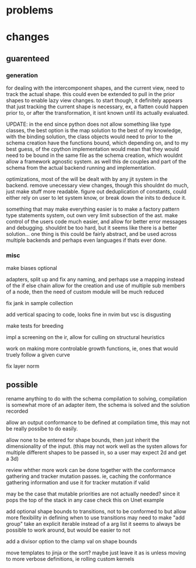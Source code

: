 # problems

# changes

## guarenteed

### generation 

for dealing with the intercomponent shapes, and the current view, need to track the actual shape.
this could even be extended to pull in the prior shapes to enable lazy view changes.
to start though, it definitely appears that just tracking the current shape is necessary, 
ex, a flatten could happen prior to, or after the transformation, it isnt known until its actually evaluated.

UPDATE: in the end since python does not allow something like type classes, the best option is the map solution
to the best of my knowledge, with the binding solution, the class objects would need to prior to the schema creation have the functions bound,
which depending on, and to my best guess, of the cpython implementation would mean that they would need to be bound in the same file as the schema creation,
which wouldnt allow a framework agnostic system.
as well this de couples and part of the schema from the actual backend running and implementation.

optimizations, most of the will be dealt with by any jit system in the backend.
remove unecessary view changes, though this shouldnt do much, just make stuff more readable. 
figure out deduplication of constants, could either rely on user to let system know, or break down the inits to deduce it.

something that may make everything easier is to make a factory pattern type statements system, out own very limit subsection of the ast.
make control of the users code much easier, and allow for better error messages and debugging.
shouldnt be too hard, but it seems like there is a better solution...
one thing is this could be fairly abstract, and be used across multiple backends and perhaps even languages if thats ever done.

### misc

make biases optional

adapters, split up and fix any naming, and perhaps use a mapping instead of the if else chain
allow for the creation and use of multiple sub members of a node, then the need of custom module will be much reduced 

fix jank in sample collection

add vertical spacing to code, looks fine in nvim but vsc is disgusting

make tests for breeding

impl a screening on the ir, allow for culling on structural heuristics

work on making more controlable growth functions, ie, ones that would truely follow a given curve

fix layer norm

## possible

rename anything to do with the schema compilation to solving, compilation is somewhat more of an adapter item, the schema is solved and the solution recorded  

allow an output conformance to be defined at compilation time, this may not be really possibe to do easily.

allow none to be entered for shape bounds, then just inherit the dimensionality of the input.
(this may not work well as the systen allows for multiple different shapes to be passed in, so a user may expect 2d and get a 3d)

review whther more work can be done together with the conformance gathering and tracker mutation passes.
ie, caching the conformance gathering information and use it for tracker mutation if valid

may be the case that mutable priorities are not actually needed? since it pops the top of the stack in any case
check this on Unet example

add optional shape bounds to transitions, not to be conformed to but allow more flexibility in defining when to use transitions
may need to make "add group" take an explicit iterable instead of a arg list
it seems to always be possible to work around, but would be easier to not

add a divisor option to the clamp val on shape bounds

move templates to jinja or the sort?
maybe just leave it as is unless moving to more verbose definitions, ie rolling custom kernels
